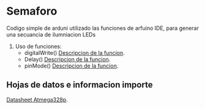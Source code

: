 # Semaforo

Codigo simple de arduni utilizado las funciones de arfuino IDE, para generar una secuancia de ilumniacion LEDs


 1. Uso de funciones:
    - digitalWrite() [Descripcion de la funcion](https://www.arduino.cc/reference/en/language/functions/digital-io/pinmode/).
    - Delay() [Descripcion de la funcion](https://www.arduino.cc/reference/en/language/functions/time/delay/).
    - pinMode() [Descripcion de la funcion](https://www.arduino.cc/reference/en/language/functions/digital-io/pinmode/).


## Hojas de datos e informacion importe

 [Datasheet Atmega328p](https://ww1.microchip.com/downloads/en/DeviceDoc/Atmel-7810-Automotive-Microcontrollers-ATmega328P_Datasheet.pdf).